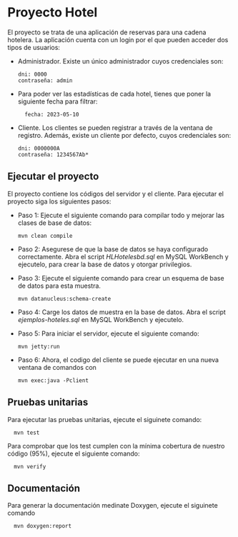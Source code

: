 Proyecto Hotel
============================

El proyecto se trata de una aplicación de reservas para una cadena hotelera. La aplicación cuenta con un login por el que pueden acceder dos tipos de usuarios:
- Administrador. Existe un único administrador cuyos credenciales son:

      dni: 0000
      contraseña: admin
      
- Para poder ver las estadísticas de cada hotel, tienes que poner la siguiente fecha para filtrar:
		
		fecha: 2023-05-10
- Cliente. Los clientes se pueden registrar a través de la ventana de registro. Además, existe un cliente por defecto, cuyos credenciales son:

      dni: 0000000A
      contraseña: 1234567Ab*

## Ejecutar el proyecto
El proyecto contiene los códigos del servidor y el cliente. Para ejecutar el proyecto siga los siguientes pasos:

- Paso 1: Ejecute el siguiente comando para compilar todo y mejorar las clases de base de datos:

      mvn clean compile

- Paso 2: Asegurese de que la base de datos se haya configurado correctamente. Abra el script *HLHotelesbd.sql* en MySQL WorkBench y ejecutelo, para crear la base de datos y otorgar privilegios.
- Paso 3: Ejecute el siguiente comando para crear un esquema de base de datos para esta muestra.

      mvn datanucleus:schema-create
      
- Paso 4: Carge los datos de muestra en la base de datos. Abra el script *ejemplos-hoteles.sql* en MySQL WorkBench y ejecutelo.
- Paso 5: Para iniciar el servidor, ejecute el siguiente comando:

      mvn jetty:run

- Paso 6: Ahora, el codigo del cliente se puede ejecutar en una nueva ventana de comandos con 

      mvn exec:java -Pclient

## Pruebas unitarias
Para ejecutar las pruebas unitarias, ejecute el siguinete comando:

      mvn test
      
Para comprobar que los test cumplen con la mínima cobertura de nuestro código (95%), ejecute el siguiente comando:

      mvn verify
      
## Documentación
Para generar la documentación medinate Doxygen, ejecute el siguinete comando

      mvn doxygen:report
